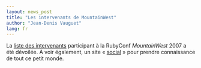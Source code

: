 ```yaml
---
layout: news_post
title: "Les intervenants de MountainWest"
author: "Jean-Denis Vauguet"
lang: fr
---
```


La [liste des intervenants][1] participant à la RubyConf *MountainWest*
2007 a été dévoilée. À voir également, un site « [social][2] » pour
prendre connaissance de tout ce petit monde.



[1]: http://mtnwestruby.org/speakers 
[2]: http://mtnwestruby.conferencemeetup.com/people 
